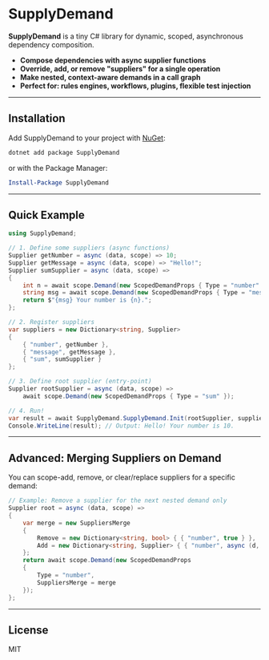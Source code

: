 # SupplyDemand

**SupplyDemand** is a tiny C# library for dynamic, scoped, asynchronous dependency composition.

- **Compose dependencies with async supplier functions**
- **Override, add, or remove "suppliers" for a single operation**
- **Make nested, context-aware demands in a call graph**
- **Perfect for: rules engines, workflows, plugins, flexible test injection**

---

## Installation

Add SupplyDemand to your project with [NuGet](https://www.nuget.org/):

```bash
dotnet add package SupplyDemand
```

or with the Package Manager:

```powershell
Install-Package SupplyDemand
```

---

## Quick Example

```csharp
using SupplyDemand;

// 1. Define some suppliers (async functions)
Supplier getNumber = async (data, scope) => 10;
Supplier getMessage = async (data, scope) => "Hello!";
Supplier sumSupplier = async (data, scope) =>
{
    int n = await scope.Demand(new ScopedDemandProps { Type = "number" });
    string msg = await scope.Demand(new ScopedDemandProps { Type = "message" });
    return $"{msg} Your number is {n}.";
};

// 2. Register suppliers
var suppliers = new Dictionary<string, Supplier>
{
    { "number", getNumber },
    { "message", getMessage },
    { "sum", sumSupplier }
};

// 3. Define root supplier (entry-point)
Supplier rootSupplier = async (data, scope) =>
    await scope.Demand(new ScopedDemandProps { Type = "sum" });

// 4. Run!
var result = await SupplyDemand.SupplyDemand.Init(rootSupplier, suppliers);
Console.WriteLine(result); // Output: Hello! Your number is 10.
```

---

## Advanced: Merging Suppliers on Demand

You can scope-add, remove, or clear/replace suppliers for a specific demand:

```csharp
// Example: Remove a supplier for the next nested demand only
Supplier root = async (data, scope) =>
{
    var merge = new SuppliersMerge
    {
        Remove = new Dictionary<string, bool> { { "number", true } },
        Add = new Dictionary<string, Supplier> { { "number", async (d, s) => 999 } }
    };
    return await scope.Demand(new ScopedDemandProps
    {
        Type = "number",
        SuppliersMerge = merge
    });
};
```

---

## License

MIT